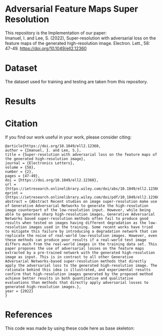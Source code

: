 # Adversarial Feature Maps Super Resolution
This repository is the Implementation of our paper: <br>
Imanuel, I. and Lee, S. (2022), Super-resolution with adversarial loss on the feature maps of the generated high-resolution image. Electron. Lett., 58: 47-49. https://doi.org/10.1049/ell2.12360

# Dataset
The dataset used for training and testing are taken from this repository.

# Results


# Citation
If you find our work useful in your work, please consider citing:
```
@article{https://doi.org/10.1049/ell2.12360,
author = {Imanuel, I. and Lee, S.},
title = {Super-resolution with adversarial loss on the feature maps of the generated high-resolution image},
journal = {Electronics Letters},
volume = {58},
number = {2},
pages = {47-49},
doi = {https://doi.org/10.1049/ell2.12360},
url = {https://ietresearch.onlinelibrary.wiley.com/doi/abs/10.1049/ell2.12360},
eprint = {https://ietresearch.onlinelibrary.wiley.com/doi/pdf/10.1049/ell2.12360},
abstract = {Abstract Recent studies on image super-resolution make use of Generative Adversarial Networks to generate the high-resolution image counterpart of the low-resolution input. However, while being able to generate sharp high-resolution images, Generative Adversarial Networks based super-resolution methods often fail to produce good results when tested on images having different degradation as the low-resolution images used in the training. Some recent works have tried to mitigate this failure by introducing a degradation network that can replicate the noise of real-world low-resolution images. However, even these methods can produce poor results if a real-world test image differs much from the real-world images in the training data set. This paper proposes the use of adversarial losses on the feature maps extracted by a pre-trained network with the generated high-resolution image as input. This is in contrast to all other Generative Adversarial Networks-based super-resolution methods that directly apply the adversarial loss to the generated high-resolution image. The rationale behind this idea is illustrated, and experimental results confirm that high-resolution images generated by the proposed method achieve better results in both quantitative and qualitative evaluations than methods that directly apply adversarial losses to generated high-resolution images.},
year = {2022}
}
```
# References
This code was made by using these code here as base skeleton:
